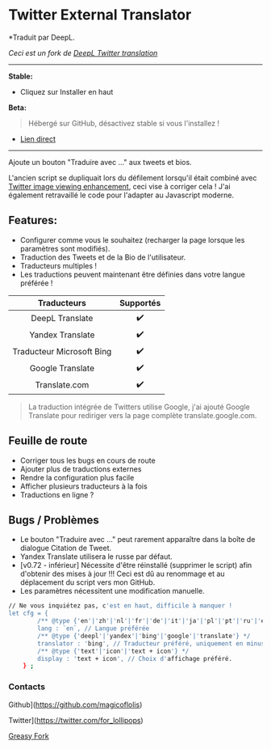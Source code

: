 # Twitter External Translator

*Traduit par DeepL.

*Ceci est un fork de [DeepL Twitter translation](https://greasyfork.org/scripts/411976)*

***
**Stable:**

* Cliquez sur Installer en haut

**Beta:**

> Hébergé sur GitHub, désactivez stable si vous l'installez !

* [Lien direct](https://github.com/magicoflolis/userscriptrepo/raw/master/ExternalTranslator/twittertranslatorbeta.user.js)

***

Ajoute un bouton "Traduire avec ..." aux tweets et bios.

L'ancien script se dupliquait lors du défilement lorsqu'il était combiné avec [Twitter image viewing enhancement](https://greasyfork.org/scripts/387918), ceci vise à corriger cela ! J'ai également retravaillé le code pour l'adapter au Javascript moderne.

## **Features:**

* Configurer comme vous le souhaitez (recharger la page lorsque les paramètres sont modifiés).
* Traduction des Tweets et de la Bio de l'utilisateur.
* Traducteurs multiples !
* Les traductions peuvent maintenant être définies dans votre langue préférée !

 Traducteurs | Supportés
:-----------:|:---------:
DeepL Translate | ✔️
Yandex Translate | ✔️
Traducteur Microsoft Bing | ✔️
Google Translate | ✔️
Translate.com | ✔️

> La traduction intégrée de Twitters utilise Google, j'ai ajouté Google Translate pour rediriger vers la page complète translate.google.com.

## Feuille de route

* Corriger tous les bugs en cours de route
* Ajouter plus de traductions externes
* Rendre la configuration plus facile
* Afficher plusieurs traducteurs à la fois
* Traductions en ligne ?

## Bugs / Problèmes

* Le bouton "Traduire avec ..." peut rarement apparaître dans la boîte de dialogue Citation de Tweet.
* Yandex Translate utilisera le russe par défaut.
* [v0.72 - inférieur] Nécessite d'être réinstallé (supprimer le script) afin d'obtenir des mises à jour !!! Ceci est dû au renommage et au déplacement du script vers mon GitHub.
* Les paramètres nécessitent une modification manuelle.

```bash
// Ne vous inquiétez pas, c'est en haut, difficile à manquer !
let cfg = {
        /** @type {'en'|'zh'|'nl'|'fr'|'de'|'it'|'ja'|'pl'|'pt'|'ru'|'es'} */
        lang : `en`, // Langue préférée
        /** @type {'deepl'|'yandex'|'bing'|'google'|'translate'} */
        translator : 'bing', // Traducteur préféré, uniquement en minuscules !
        /** @type {'text'|'icon'|'text + icon'} */
        display : 'text + icon', // Choix d'affichage préféré.
    } ;
```

### Contacts

Github](https://github.com/magicoflolis)

Twitter](https://twitter.com/for_lollipops)

[Greasy Fork](https://greasyfork.org/users/166061)

